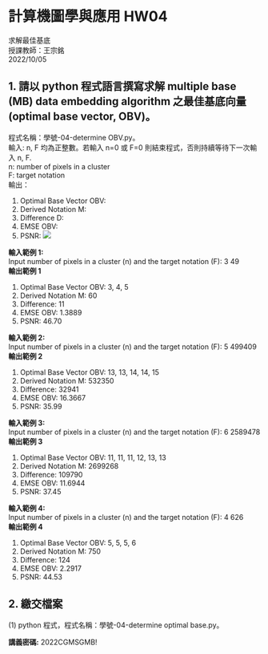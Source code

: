# 計算機圖學與應用 HW04
求解最佳基底 <br>
授課教師：王宗銘<br>
2022/10/05<br>
## 1. 請以 python 程式語言撰寫求解 multiple base (MB) data embedding algorithm 之最佳基底向量(optimal base vector, OBV)。
程式名稱：學號-04-determine OBV.py。<br>
輸入: n, F 均為正整數。若輸入 n=0 或 F=0 則結束程式，否則持續等待下一次輸入 n, F.<br>
n: number of pixels in a cluster<br>
F: target notation<br>
輸出：<br>
1. Optimal Base Vector OBV:
2. Derived Notation M:
3. Difference D:
4. EMSE OBV:
5. PSNR:
![](https://i.imgur.com/KO0usqe.png)

**輸入範例 1:**<br>
Input number of pixels in a cluster (n) and the target notation (F): 3 49<br>
**輸出範例 1**<br>
1. Optimal Base Vector OBV: 3, 4, 5
2. Derived Notation M: 60
3. Difference: 11
4. EMSE OBV: 1.3889
5. PSNR: 46.70

**輸入範例 2:**<br>
Input number of pixels in a cluster (n) and the target notation (F): 5 499409<br>
**輸出範例 2**<br>
1. Optimal Base Vector OBV: 13, 13, 14, 14, 15
2. Derived Notation M: 532350
3. Difference: 32941
4. EMSE OBV: 16.3667
5. PSNR: 35.99

**輸入範例 3:**<br>
Input number of pixels in a cluster (n) and the target notation (F): 6 2589478<br>
**輸出範例 3**<br>
1. Optimal Base Vector OBV: 11, 11, 11, 12, 13, 13
2. Derived Notation M: 2699268
3. Difference: 109790
4. EMSE OBV: 11.6944
5. PSNR: 37.45

**輸入範例 4:**<br>
Input number of pixels in a cluster (n) and the target notation (F): 4 626<br>
**輸出範例 4**<br>
1. Optimal Base Vector OBV: 5, 5, 5, 6
2. Derived Notation M: 750
3. Difference: 124
4. EMSE OBV: 2.2917
5. PSNR: 44.53

## 2. 繳交檔案
(1) python 程式，程式名稱：學號-04-determine optimal base.py。<br>

**講義密碼:**
2022CGMSGMB! <br>
